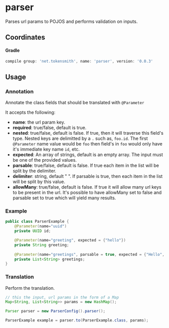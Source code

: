 # parser
Parses url params to POJOS and performs validation on inputs. 

## Coordinates
#### Gradle
```groovy
compile group: 'net.tokensmith', name: 'parser', version: '0.0.3'
```

## Usage

### Annotation
Annotate the class fields that should be translated with `@Parameter`

It accepts the following:
 - **name**: the url param key.
 - **required**: true/false, default is true.
 - **nested**: true/false, default is false. If true, then it will traverse this field's type. Nested keys are delimitted by a `.` such as, `foo.id`. The first `@Parameter` name value would be `foo` then field's in `foo` would only have it's immediate key name `id`, etc.   
 - **expected**: An array of strings, default is an empty array. The input must be one of the provided values.
 - **parsable**: true/false, default is false. If true each item in the list will be split by the delimiter.
 - **delimiter**: string, default " ". If parsable is true, then each item in the list will be split by this value.
 - **allowMany**: true/false, default is false. If true it will allow many url keys to be present in the url. It's possible to have allowMany set to false and parsable set to true which will yield many results.

### Example

```java
public class ParserExample {
    @Parameter(name="uuid")
    private UUID id;

    @Parameter(name="greeting", expected = {"hello"})
    private String greeting;
    
    @Parameter(name="greetings", parsable = true, expected = {"Hello", "Bonjour", "Hola"})
    private List<String> greetings;
}
```


### Translation
Perform the translation.
```java
// this the input, url params in the form of a Map
Map<String, List<String>> params = new HashMap();

Parser parser = new ParserConfig().parser();

ParserExample example = parser.to(ParserExample.class, params);
```
